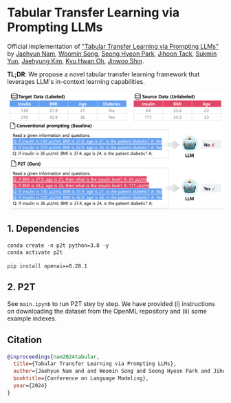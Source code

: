 # Tabular Transfer Learning via Prompting LLMs

Official implementation of ["Tabular Transfer Learning via Prompting LLMs"](https://openreview.net/forum?id=r77CeOBO0L#all) by [Jaehyun Nam](https://jaehyun513.github.io/), [Woomin Song](https://woominsong.github.io/), [Seong Hyeon Park](https://shpark.org/), [Jihoon Tack](https://jihoontack.github.io/), [Sukmin Yun](https://sites.google.com/view/sukmin-yun), [Jaehyung Kim](https://sites.google.com/view/jaehyungkim), [Kyu Hwan Oh](https://www.linkedin.com/in/oh-kyu-hwan-8a16b9282/), [Jinwoo Shin](https://alinlab.kaist.ac.kr/shin.html).

**TL;DR**: We propose a novel tabular transfer learning framework that leverages LLM's in-context learning capabilities.

<p align="center">
    <img src=figure/concept_figure.png width="900"> 
</p>

## 1. Dependencies
```
conda create -n p2t python=3.8 -y
conda activate p2t

pip install openai==0.28.1
```

## 2. P2T
See `main.ipynb` to run P2T stey by step. We have provided (i) instructions on downloading the dataset from the OpenML repository and (ii) some example indexes.

## Citation
```bibtex
@inproceedings{nam2024tabular,
  title={Tabular Transfer Learning via Prompting LLMs},
  author={Jaehyun Nam and and Woomin Song and Seong Hyeon Park and Jihoon Tack and Sukmin Yun and Jaehyung Kim and Kyu Hwan Oh and Jinwoo Shin},
  booktitle={Conference on Language Modeling},
  year={2024}
}
```
